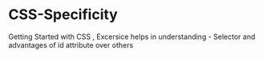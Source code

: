 # CSS-Specificity
Getting Started with CSS , Excersice helps in understanding - Selector and advantages of id attribute over others 
